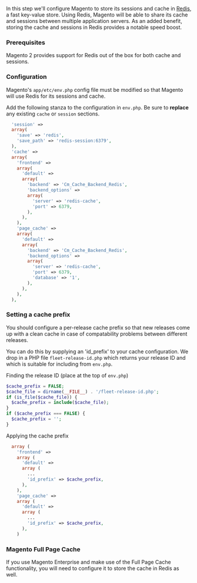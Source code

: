 In this step we'll configure Magento to store its sessions and cache in [Redis](http://redis.io), a fast key-value store. Using Redis, Magento will be able to share its cache and sessions between multiple application servers. As an added benefit, storing the cache and sessions in Redis provides a notable speed boost.

### Prerequisites

Magento 2 provides support for Redis out of the box for both cache and sessions.

### Configuration

Magento's `app/etc/env.php` config file must be modified so that Magento will use Redis for its sessions and cache.

Add the following stanza to the configuration in `env.php`. Be sure to **replace** any existing `cache` or `session` sections.


```php
  'session' =>
  array(
    'save' => 'redis',
    'save_path' => 'redis-session:6379',
  ),
  'cache' =>
  array(
    'frontend' =>
    array(
      'default' =>
      array(
        'backend' => 'Cm_Cache_Backend_Redis',
        'backend_options' =>
        array(
          'server' => 'redis-cache',
          'port' => 6379,
        ),
      ),
    ),
    'page_cache' =>
    array(
      'default' =>
      array(
        'backend' => 'Cm_Cache_Backend_Redis',
        'backend_options' =>
        array(
          'server' => 'redis-cache',
          'port' => 6379,
          'database' => '1',
        ),
      ),
    ),
  ),
```

### Setting a cache prefix

You should configure a per-release cache prefix so that new releases come up with a clean cache in case of compatability problems between different releases.

You can do this by supplying an 'id_prefix' to your cache configuration. We drop in a PHP file `fleet-release-id.php` which returns your release ID and which is suitable for including from `env.php`.

Finding the release ID (place at the top of `env.php`)
```php
$cache_prefix = FALSE;
$cache_file = dirname(__FILE__) . '/fleet-release-id.php';
if (is_file($cache_file)) {
  $cache_prefix = include($cache_file);
}
if ($cache_prefix === FALSE) {
  $cache_prefix = '';
}
```

Applying the cache prefix
```php
  array (
    'frontend' =>
    array (
      'default' =>
      array (
        ...
        'id_prefix' => $cache_prefix,
      ),
    ),
    'page_cache' =>
    array (
      'default' =>
      array (
        ...
        'id_prefix' => $cache_prefix,
      ),
    )
```

### Magento Full Page Cache

If you use Magento Enterprise and make use of the Full Page Cache functionality, you will need to
configure it to store the cache in Redis as well.

